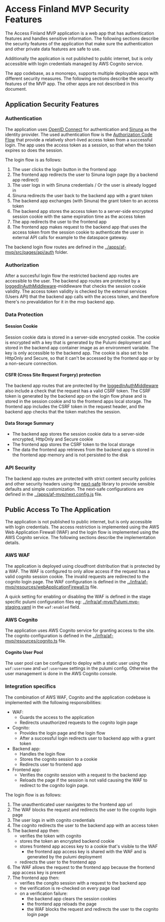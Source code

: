 # Access Finland MVP Security Features

The Access Finland MVP application is a web app that has authentication features and handles sensitive information. The following sections describe the security features of the application that make sure the authentication and other private data features are safe to use.

Additionally the application is not published to public internet, but is only accessible with login credentials managed by AWS Cognito service. 

The app codebase, as a monorepo, supports multiple deployable apps with different security measures. The following sections describe the security features of the MVP app. The other apps are not described in this document.

## Application Security Features

### Authentication

The application uses [OpenID Connect](https://openid.net/connect/) for authentication and [Sinuna](https://sinuna.fi) as the identity provider. The used authentication flow is the [Authorization Code Flow](https://openid.net/specs/openid-connect-core-1_0.html#CodeFlowAuth) that provide a relatively short-lived access token from a successful login. The app uses the access token as a session, so that when the token expires so does the session.

The login flow is as follows:

1. The user clicks the login button in the frontend app
2. The frontend app redirects the user to Sinuna login page (by a backend app redirect)
3. The user logs in with Sinuna credentials / Or the user is already logged in
4. Sinuna redirects the user back to the backend app with a grant token
5. The backend app exchanges (with Sinuna) the grant token to an access token
6. The backend app stores the access token to a server-side encrypted session cookie with the same expiration time as the access token
7. The app redirects the user to the frontend app
8. The frontend app makes request to the backend app that uses the access token from the session cookie to authenticate the user in external API calls for example to the dataspace gateway.

The backend login flow routes are defined in the [../apps/af-mvp/src/pages/api/auth](../apps/af-mvp/src/pages/api/auth) folder.

### Authorization

After a succesful login flow the restricted backend app routes are accessible to the user. The backend app routes are protected by a [loggedInAuthMiddleware](../apps/af-mvp/src/lib/backend/middleware/auth.ts)-middleware that checks the session cookie validity. The access token validity is checked by the external services (Users API) that the backend app calls with the access token, and therefore there's no prevalidation for it in the mvp backend app. 

### Data Protection

#### Session Cookie

Session cookie data is stored in a server-side encrypted cookie. The cookie is encrypted with a key that is generated by the Pulumi deployment and stored in the backend app container image as an environment variable. The key is only accessible to the backend app. The cookie is also set to be HttpOnly and Secure, so that it can't be accessed by the frontend app or by a non-secure connection.

#### CSFR (Cross Site Request Forgery) protection

The backend app routes that are protected by the [loggedInAuthMiddleware](../apps/af-mvp/src/lib/backend/middleware/auth.ts) also include a check that the request has a valid CSRF token. The CSRF token is generated by the backend app on the login flow phase and is stored in the session cookie and to the frontend apps local storage. The frontend app includes the CSRF token in the request header, and the backend app checks that the token matches the session.

#### Data Storage Summary

- The backend app stores the session cookie data to a server-side encrypted, HttpOnly and Secure cookie
- The frontend app stores the CSRF token to the local storage
- The data the frontend app retrieves from the backend app is stored in the frontend app memory and is not persisted to the disk

### API Security

The backend app routes are protected with strict content security policies and other security headers using the [next-safe](https://www.npmjs.com/package/next-safe) library to provide sensible defaults and simple customization. The next-safe configurations are defined in the [../apps/af-mvp/next.config.js](../apps/af-mvp/next.config.js) file. 

## Public Access To The Application

The application is not published to public internet, but is only accessible with login credentials. The access restriction is implemented using the AWS Web Application Firewall (WAF) and the login flow is implemented using the AWS Cognito service. The following sections describe the implementation details.

### AWS WAF

The application is deployed using cloudfront distribution that is protected by a WAF. The WAF is configured to only allow access if the request has a valid cognito session cookie. The invalid requests are redirected to the cognito login page. The WAF configuration is defined in the [../infra/af-mvp/resources/webApplicationFirewall.ts](../infra/af-mvp/resources/webApplicationFirewall.ts) file. 

A quick setting for enabling or disabling the WAF is defined in the stage specific pulumi configuration files eg: [../infra/af-mvp/Pulumi.mvp-staging.yaml](../infra/af-mvp/Pulumi.mvp-staging.yaml) in the `waf:enabled` field.

### AWS Cognito

The application uses AWS Cognito service for granting access to the site. The cognito configuration is defined in the [../infra/af-mvp/resources/cognito.ts](../infra/af-mvp/resources/cognito.ts) file.


#### Cognito User Pool

The user pool can be configured to deploy with a static user using the `waf:username` and `waf:username` settings in the pulumi config. Otherwise the user management is done in the AWS Cognito console.

### Integration specifics

The combination of AWS WAF, Cognito and the application codebase is implemented with the following responsibilities:

- WAF: 
  - Guards the access to the application
  - Redirects unauthorized requests to the cognito login page
- Cognito: 
  - Provides the login page and the login flow
  - After a successful login redirects user to backend app with a grant token
- Backend app: 
  - Handles the login flow
  - Stores the cognito session to a cookie
  - Redirects user to frontend app
- Frontend app: 
  - Verifies the cognito session with a request to the backend app
  - Reloads the page if the session is not valid causing the WAF to redirect to the cognito login page.

The login flow is as follows:

1. The unauthenticated user navigates to the frontend app url
2. The WAF blocks the request and redirects the user to the cognito login page
3. The user logs in with cognito credentials
4. The cognito redirects the user to the backend app with an access token
5. The backend app then:
    - verifies the token with cognito
    - stores the token an encrypted backend cookie
    - stores frontend app access key to a cookie that's visible to the WAF
      - the frontend app access key is shared with the WAF and is generated by the pulumi deployment
    - redirects the user to the frontend app
6. The WAF allows the request to the frontend app because the frontend app access key is present
7. The frontend app then:
    - verifies the congito session with a request to the backend app
    - the verification is re-checked on every page load
    - on a verification failure:
      - the backend app clears the session cookies
      - the frontend app reloads the page
      - the WAF blocks the request and redirects the user to the cognito login page


